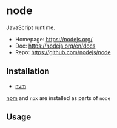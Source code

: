# node

JavaScript runtime.

- Homepage: <https://nodejs.org/>
- Doc: <https://nodejs.org/en/docs>
- Repo: <https://github.com/nodejs/node>

## Installation

- [nvm](nvm.md)

[npm](npm.md) and `npx` are installed as parts of `node`

## Usage

```text
```
